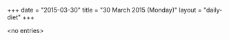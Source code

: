 +++
date = "2015-03-30"
title = "30 March 2015 (Monday)"
layout = "daily-diet"
+++


\<no entries\>


